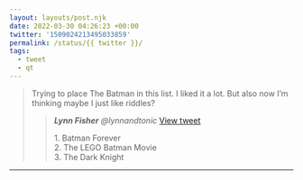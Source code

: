```yaml
---
layout: layouts/post.njk
date: 2022-03-30 04:26:23 +00:00
twitter: '1509024213495033859'
permalink: /status/{{ twitter }}/
tags: 
  - tweet
  - qt
---
```


> Trying to place The Batman in this list. I liked it a lot. But also now I’m thinking maybe I just like riddles?
> 
> > <cite>**Lynn Fisher** @lynnandtonic</cite> [View tweet](/status/832069229377581056)
> > 
> > <p>1. Batman Forever <br>2. The LEGO Batman Movie <br>3. The Dark Knight</p>

---
